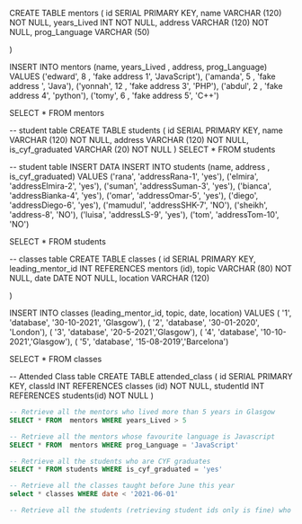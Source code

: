 CREATE TABLE mentors (
   id              SERIAL PRIMARY KEY,
   name            VARCHAR (120) NOT NULL,
   years_Lived     INT  NOT NULL,
   address         VARCHAR (120) NOT NULL, 
   prog_Language    VARCHAR (50)

)

INSERT INTO mentors (name, years_Lived , address, prog_Language)
VALUES ('edward', 8 , 'fake address 1', 'JavaScript'),
('amanda', 5 , 'fake address ', 'Java'),
('yonnah', 12 , 'fake address 3', 'PHP'),
('abdul', 2 , 'fake address 4', 'python'),
('tomy', 6 , 'fake address 5', 'C++')


SELECT * FROM mentors 

-- student table
CREATE TABLE  students (
   id                   SERIAL PRIMARY KEY,
   name                 VARCHAR (120) NOT NULL,
   address              VARCHAR (120) NOT NULL,
   is_cyf_graduated     VARCHAR (20) NOT NULL
)
SELECT * FROM students  

-- student table INSERT DATA
INSERT INTO students (name, address , is_cyf_graduated)
VALUES ('rana', 'addressRana-1', 'yes'), 
('elmira', 'addressElmira-2', 'yes'),
('suman', 'addressSuman-3', 'yes'),
('bianca', 'addressBianka-4', 'yes'),
('omar', 'addressOmar-5', 'yes'),
('diego', 'addressDiego-6', 'yes'),
('mamudul', 'addressSHK-7', 'NO'),
('sheikh', 'address-8', 'NO'),
('luisa', 'addressLS-9', 'yes'),
('tom', 'addressTom-10', 'NO')

SELECT * FROM students

-- classes table
CREATE TABLE classes (
   id       SERIAL PRIMARY KEY,
   leading_mentor_id   INT REFERENCES mentors (id),
   topic     VARCHAR (80) NOT NULL,
   date      DATE NOT NULL,
   location  VARCHAR (120)

)

INSERT INTO classes (leading_mentor_id, topic, date, location)
VALUES ( '1', 'database', '30-10-2021', 'Glasgow'),
( '2', 'database', '30-01-2020', 'London'),
( '3', 'database', '20-5-2021','Glasgow'),
( '4', 'database', '10-10-2021','Glasgow'),
( '5', 'database', '15-08-2019','Barcelona')


SELECT * FROM classes

-- Attended Class table
CREATE TABLE attended_class (
   id           SERIAL PRIMARY KEY,
   classId	    INT REFERENCES classes (id) NOT NULL,
   studentId    INT REFERENCES students(id) NOT NULL
)

```sql
-- Retrieve all the mentors who lived more than 5 years in Glasgow
SELECT * FROM  mentors WHERE years_Lived > 5

-- Retrieve all the mentors whose favourite language is Javascript
SELECT * FROM  mentors WHERE prog_Language = 'JavaScript'

-- Retrieve all the students who are CYF graduates
SELECT * FROM students WHERE is_cyf_graduated = 'yes'

-- Retrieve all the classes taught before June this year
select * classes WHERE date < '2021-06-01'

-- Retrieve all the students (retrieving student ids only is fine) who attended the Javascript class (or any other class that you have in the `classes` table).

```


